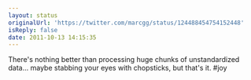 ```yaml
---
layout: status
originalUrl: 'https://twitter.com/marcgg/status/124488454754152448'
isReply: false
date: 2011-10-13 14:15:35
---
```


There's nothing better than processing huge chunks of unstandardized data... maybe stabbing your eyes with chopsticks, but that's it. #joy
